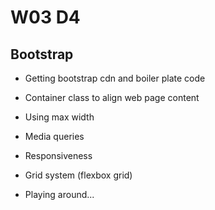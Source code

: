 # W03 D4

## Bootstrap
- Getting bootstrap cdn and boiler plate code
- Container class to align web page content
- Using max width
- Media queries


- Responsiveness
- Grid system (flexbox grid)
- Playing around...

